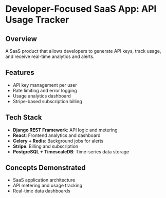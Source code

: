 # Developer-Focused SaaS App: API Usage Tracker

## Overview
A SaaS product that allows developers to generate API keys, track usage, and receive real-time analytics and alerts.

## Features
- API key management per user
- Rate limiting and error logging
- Usage analytics dashboard
- Stripe-based subscription billing

## Tech Stack
- **Django REST Framework**: API logic and metering
- **React**: Frontend analytics and dashboard
- **Celery + Redis**: Background jobs for alerts
- **Stripe**: Billing and subscription
- **PostgreSQL + TimescaleDB**: Time-series data storage

## Concepts Demonstrated
- SaaS application architecture
- API metering and usage tracking
- Real-time data dashboards
